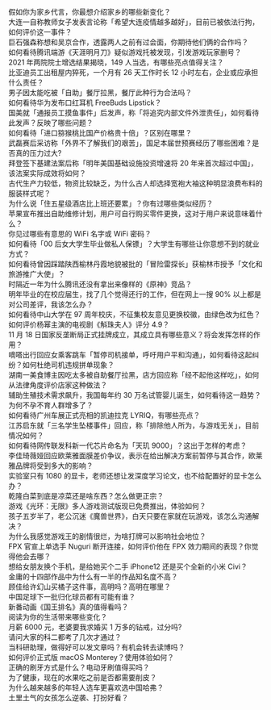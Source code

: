 假如你为家乡代言，你最想介绍家乡的哪些新变化？  
大连一自称教师女子发表言论称「希望大连疫情越多越好」，目前已被依法行拘，如何评价这一事件？  
巨石强森称想和吴京合作，透露两人之前有过会面，你期待他们俩的合作吗？  
如何看待腾讯端游《天涯明月刀》疑似游戏托被发现，引发游戏玩家删号？  
2021 年两院院士增选结果揭晓，149 人当选，有哪些亮点值得关注？  
比亚迪员工出租屋内猝死，一个月有 26 天工作时长 12 小时左右，企业或应承担什么责任？  
男子因太能吃被「自助」餐厅拉黑，餐厅此种行为合法吗？  
如何看待华为发布口红耳机 FreeBuds Lipstick？  
国美就「通报员工摸鱼事件」后发声，称「将追究内部文件外泄责任」，如何看待此发声？反映了哪些问题？  
如何看待「进口猕猴桃比国产价格贵十倍」？区别在哪里？  
武磊赛后采访称「外界不了解我们的艰苦」，国足本届世预赛经历了哪些困难？是否真的压力过大?  
拜登签下基建法案后称「明年美国基础设施投资增速将 20 年来首次超过中国」，该法案实际成效将如何？  
古代生产力较低，物资比较缺乏，为什么古人却选择宽袍大袖这种明显浪费布料的服装样式呢？  
为什么说「住五星级酒店比上班还要累」？你有过哪些类似经历？  
苹果宣布推出自助维修计划，用户可自行购买零件更换，这对于用户来说意味着什么？  
你见过哪些有意思的 WiFi 名字或 WiFi 密码？  
如何看待「00 后女大学生毕业做私人保镖」？大学生有哪些让你意想不到的就业方式？  
如何看待曾因踩踏陕西榆林丹霞地貌被批的「冒险雷探长」获榆林市授予「文化和旅游推广大使」？  
时隔近一年为什么腾讯还没有拿出来像样的《原神》竞品？  
明年毕业的在校应届生，找了几个觉得还行的工作，但在网上一搜 90% 以上都是对公司差评，我该怎么办？  
如何看待中山大学在 97 周年校庆，不征集校友意见更换校徽，由绿色改为红色？  
如何评价杨幂主演的电视剧《斛珠夫人》评分 4.9？  
11 月 18 日国家反垄断局正式挂牌成立，其成立具有哪些意义？将会发挥怎样的作用？  
嘀嗒出行回应女乘客跳车「暂停司机接单，呼吁用户平和沟通」，如何看待这起纠纷？如何杜绝司机违规拼单现象？  
湖南一美食博主因吃太多被自助餐厅拉黑，店方回应称「经不起他这样吃」，如何从法律角度评价店家这种做法？  
辅助生殖技术需求飙升，我国每年约 30 万名试管婴儿诞生，如何看待这一趋势？为何不孕不育人群增多了？  
如何看待广州车展正式亮相的凯迪拉克 LYRIQ，有哪些亮点？  
江苏启东就「三名学生坠楼事件」回应，称「排除他人所为，与游戏无关」，目前情况如何？  
如何看待网传联发科新一代芯片命名为「天玑 9000」？这出于怎样的考虑？  
李佳琦薇娅回应欧莱雅面膜差价争议，表示在给出解决方案前暂停与其合作，欧莱雅品牌将受到多大的影响？  
实验室只有 1080 的显卡，老师还想让发深度学习论文，也不给配置好的显卡怎么办？  
乾隆白菜到底是凉菜还是啥东西？怎么做更正宗？  
游戏《光环：无限》多人游戏测试版现已免费推出，体验如何？  
孩子五岁半了，老公沉迷《魔兽世界》，白天只要在家就在玩游戏，该怎么沟通解决？  
为什么我感觉游戏王的剧情很烂，为啥打牌可以影响社会地位？  
FPX 官宣上单选手 Nuguri 断开连接，如何评价他在 FPX 效力期间的表现？你觉得他会去哪？  
想给女朋友换个手机，是给她买个二手 iPhone12 还是买个全新的小米 Civi？  
金庸的十四部作品中为什么有一半的作品知名度不高？  
顾佳给许幻山买橘子这件事，高明吗？高明在哪里？  
中国足球下一批归化球员都有可能有谁？  
新番动画《国王排名》真的值得看吗？  
阅读为你的生活带来哪些变化？  
月薪 6000 元，老婆要我求婚买 1 万多的钻戒，过分吗?  
请问大家的科二都考了几次才通过？  
当科研助理，做得好可以发文章吗？有机会转去读博吗？  
如何评价正式版 macOS Monterey？使用体验如何？  
正确的刷牙方式是什么？电动牙刷值得买吗？  
为了健康，现在的水果吃之前是否都需要削皮？  
为什么越来越多的年轻人选车更喜欢选中国哈弗？  
土里土气的女孩怎么逆袭、打扮好看？  

